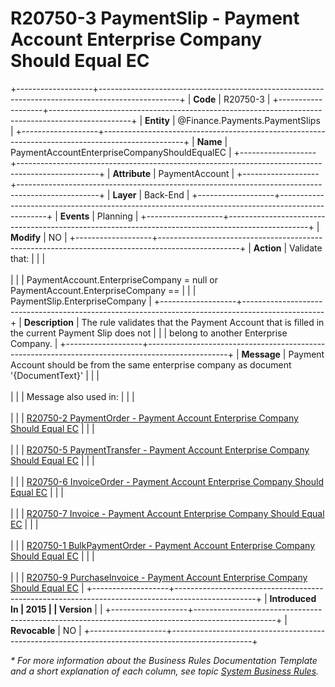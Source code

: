 ﻿---
erp.type: business-rule
erp.entity: Finance.Payments.PaymentSlips
---

# R20750-3 PaymentSlip - Payment Account Enterprise Company Should Equal EC
+-------------------+--------------------------------------------------------------------------------------------------+
| **Code**          | R20750-3                                                                                         |
+-------------------+--------------------------------------------------------------------------------------------------+
| **Entity**        | @Finance.Payments.PaymentSlips                                                                   |
+-------------------+--------------------------------------------------------------------------------------------------+
| **Name**          | PaymentAccountEnterpriseCompanyShouldEqualEC                                                     |
+-------------------+--------------------------------------------------------------------------------------------------+
| **Attribute**     | PaymentAccount                                                                                   |
+-------------------+--------------------------------------------------------------------------------------------------+
| **Layer**         | Back-End                                                                                         |
+-------------------+--------------------------------------------------------------------------------------------------+
| **Events**        | Planning                                                                                         |
+-------------------+--------------------------------------------------------------------------------------------------+
| **Modify**        | NO                                                                                               |
+-------------------+--------------------------------------------------------------------------------------------------+
| **Action**        | Validate that:                                                                                   |
|                   | <br/><br/>                                                                                       |
|                   | PaymentAccount.EnterpriseCompany = null or PaymentAccount.EnterpriseCompany ==                   |
|                   | PaymentSlip.EnterpriseCompany                                                                    |
+-------------------+--------------------------------------------------------------------------------------------------+
| **Description**   | The rule validates that the Payment Account that is filled in the current Payment Slip does not  |
|                   | belong to another Enterprise Company.                                                            |
+-------------------+--------------------------------------------------------------------------------------------------+
| **Message**       | Payment Account should be from the same enterprise company as document \'{DocumentText}\'        |
|                   | <br/><br/>                                                                                       |
|                   | Message also used in:                                                                            |
|                   | <br/><br/>                                                                                       |
|                   | [R20750-2 PaymentOrder - Payment Account Enterprise Company Should Equal EC](R20750-2.md)        |
|                   | <br/><br/>                                                                                       |
|                   | [R20750-5 PaymentTransfer - Payment Account Enterprise Company Should Equal EC](R20750-5.md)     |
|                   | <br/><br/>                                                                                       |
|                   | [R20750-6 InvoiceOrder - Payment Account Enterprise Company Should Equal EC](R20750-6.md)        |
|                   | <br/><br/>                                                                                       |
|                   | [R20750-7 Invoice - Payment Account Enterprise Company Should Equal EC](R20750-7.md)             |
|                   | <br/><br/>                                                                                       |
|                   | [R20750-1 BulkPaymentOrder - Payment Account Enterprise Company Should Equal EC](R20750-1.md)    |
|                   | <br/><br/>                                                                                       |
|                   | [R20750-9 PurchaseInvoice - Payment Account Enterprise Company Should Equal EC](R20750-9.md)     |
+-------------------+--------------------------------------------------------------------------------------------------+
| **Introduced In   | 2015                                                                                             |
| Version**         |                                                                                                  |
+-------------------+--------------------------------------------------------------------------------------------------+
| **Revocable**     | NO                                                                                               |
+-------------------+--------------------------------------------------------------------------------------------------+

*\* For more information about the Business Rules Documentation Template and a short explanation of each column, see
topic [System Business Rules](../templates/template-description-system-business-rules.md).*
